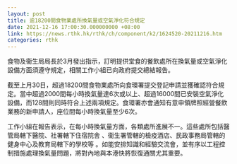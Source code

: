 ```yaml
---
layout: post
title: 逾18200間食物業處所換氣量或空氣淨化符合規定
date: 2021-12-16 17:00:30.000000000 +08:00
link: https://news.rthk.hk/rthk/ch/component/k2/1624520-20211216.htm
categories: rthk
---
```


食物及衞生局局長於3月發出指示，訂明提供堂食的餐飲處所在換氣量或空氣淨化設備方面須遵守規定，相關工作小組已向政府提交總結報告。

截至上月30日，超過18200間食物業處所向食環署提交登記申請並獲確認符合規定。當中超過2000間每小時換氣量達6次或以上、超過16000間已安裝空氣淨化設備，而128間則同時符合上述兩項規定。食環署亦會通知有意申領牌照經營餐飲業務的新申請人，座位間每小時換氣量至少6次。

工作小組在報告表示，在每小時換氣量方面，各類處所進展不一。這些處所包括醫管局轄下醫院、社署轄下住宿院舍 、衞生署管轄的檢疫酒店、民政事務局管轄的健身中心及教育局轄下的學校等 。如能安排知識和經驗交流會，並有序以工程控制措施處理換氣量問題，將對內地與本港快將恢復通關尤其重要。
